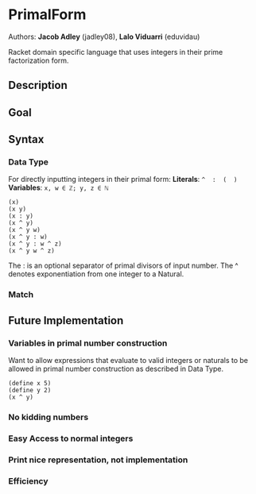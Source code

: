 # PrimalForm
Authors: **Jacob Adley** (jadley08), **Lalo Viduarri** (eduvidau)

Racket domain specific language that uses integers in their prime factorization form.


## Description


## Goal


## Syntax
### Data Type
For directly inputting integers in their primal form:
**Literals**: ``^  :  (  )``
**Variables**: ``x, w ∈ ℤ; y, z ∈ ℕ``

```racket
(x)
(x y)
(x : y)
(x ^ y)
(x ^ y w)
(x ^ y : w)
(x ^ y : w ^ z)
(x ^ y w ^ z)
```

The : is an optional separator of primal divisors of input number.
The ^ denotes exponentiation from one integer to a Natural.

### Match


## Future Implementation

### Variables in primal number construction
Want to allow expressions that evaluate to valid integers or naturals to be allowed in primal number construction as described in Data Type.
```racket
(define x 5)
(define y 2)
(x ^ y)
```

### No kidding numbers

### Easy Access to normal integers

### Print nice representation, not implementation

### Efficiency
